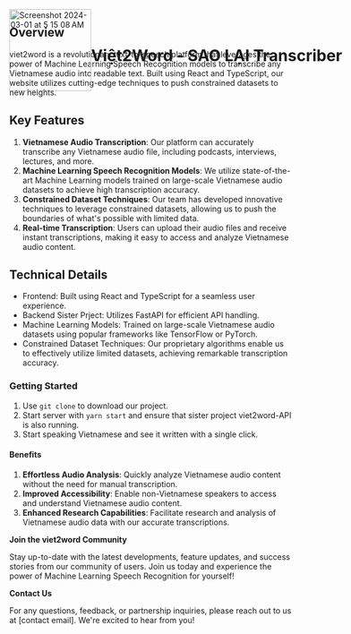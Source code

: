 <div style='flow-direction:row;display:flex;position:absolute;height:auto,width:200px;justify-content:center;align-items:center;'>
  <img width="146" alt="Screenshot 2024-03-01 at 5 15 08 AM" src="https://github.com/csalguer/viet2word/assets/2432035/b0ab0eb8-5a5a-4154-bee9-f4e5d908fec4"> 
  <h1>
    <b>
    Việt2Word - SAO LẠI Transcriber 
    </b>
  </h1>
</div>


 
## **Overview**
viet2word is a revolutionary text-to-speech platform that leverages the power of Machine Learning Speech Recognition models to transcribe any Vietnamese audio into readable text. Built using React and TypeScript, our website utilizes cutting-edge techniques to push constrained datasets to new heights.

## **Key Features**

1. **Vietnamese Audio Transcription**: Our platform can accurately transcribe any Vietnamese audio file, including podcasts, interviews, lectures, and more.
2. **Machine Learning Speech Recognition Models**: We utilize state-of-the-art Machine Learning models trained on large-scale Vietnamese audio datasets to achieve high transcription accuracy.
3. **Constrained Dataset Techniques**: Our team has developed innovative techniques to leverage constrained datasets, allowing us to push the boundaries of what's possible with limited data.
4. **Real-time Transcription**: Users can upload their audio files and receive instant transcriptions, making it easy to access and analyze Vietnamese audio content.

## **Technical Details**

* Frontend: Built using React and TypeScript for a seamless user experience.
* Backend Sister Prject: Utilizes FastAPI for efficient API handling.
* Machine Learning Models: Trained on large-scale Vietnamese audio datasets using popular frameworks like TensorFlow or PyTorch.
* Constrained Dataset Techniques: Our proprietary algorithms enable us to effectively utilize limited datasets, achieving remarkable transcription accuracy.

### **Getting Started**

1. Use `git clone` to download our project.
2. Start server with `yarn start` and ensure that sister project viet2word-API is also running.
3. Start speaking Vietnamese and see it written with a single click.

#### **Benefits**

1. **Effortless Audio Analysis**: Quickly analyze Vietnamese audio content without the need for manual transcription.
2. **Improved Accessibility**: Enable non-Vietnamese speakers to access and understand Vietnamese audio content.
3. **Enhanced Research Capabilities**: Facilitate research and analysis of Vietnamese audio data with our accurate transcriptions.

**Join the viet2word Community**

Stay up-to-date with the latest developments, feature updates, and success stories from our community of users. Join us today and experience the power of Machine Learning Speech Recognition for yourself!

**Contact Us**

For any questions, feedback, or partnership inquiries, please reach out to us at [contact email]. We're excited to hear from you!
